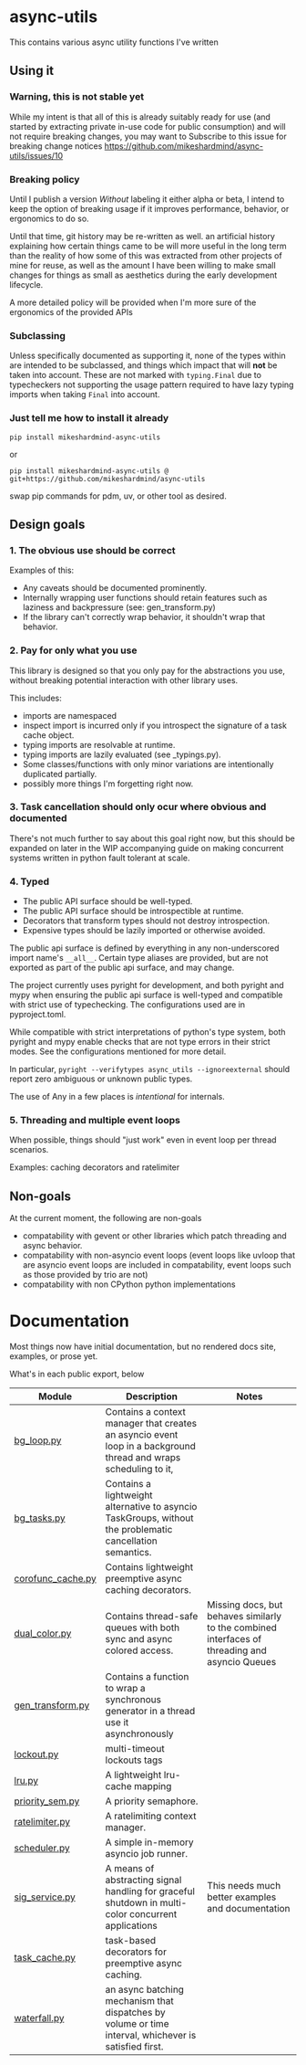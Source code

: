 # async-utils
This contains various async utility functions I've written

## Using it

### Warning, this is not stable yet

While my intent is that all of this is already suitably ready for use
(and started by extracting private in-use code for public consumption) and will
not require breaking changes, you may want to Subscribe to this issue for
breaking change notices https://github.com/mikeshardmind/async-utils/issues/10

### Breaking policy

Until I publish a version *Without* labeling it either alpha or beta, I intend
to keep the option of breaking usage if it improves performance, behavior,
or ergonomics to do so.

Until that time, git history may be re-written as well. an artificial history
explaining how certain things came to be will more useful in the long term than
the reality of how some of this was extracted from other
projects of mine for reuse, as well as the amount I have been willing to make
small changes for things as small as aesthetics during the early development
lifecycle.

A more detailed policy will be provided when I'm more sure of the ergonomics of the
provided APIs

### Subclassing

Unless specifically documented as supporting it, none of the types within
are intended to be subclassed, and things which impact that will **not** be taken
into account. These are not marked with ``typing.Final`` due to typecheckers
not supporting the usage pattern required to have lazy typing imports when
taking ``Final`` into account.

### Just tell me how to install it already

```
pip install mikeshardmind-async-utils
```
or
```
pip install mikeshardmind-async-utils @ git+https://github.com/mikeshardmind/async-utils
```

swap pip commands for pdm, uv, or other tool as desired.


## Design goals

### 1. The obvious use should be correct
Examples of this:

- Any caveats should be documented prominently.
- Internally wrapping user functions should retain features
  such as laziness and backpressure (see: gen_transform.py)
- If the library can't correctly wrap behavior, it shouldn't wrap that behavior.

### 2. Pay for only what you use

This library is designed so that you only pay for the abstractions you use, without
breaking potential interaction with other library uses.

This includes:

- imports are namespaced
- inspect import is incurred only if you introspect the signature of a task cache object.
- typing imports are resolvable at runtime.
- typing imports are lazily evaluated (see _typings.py).
- Some classes/functions with only minor variations are intentionally duplicated partially.
- possibly more things I'm forgetting right now.

### 3. Task cancellation should only ocur where obvious and documented

There's not much further to say about this goal right now, but this
should be expanded on later in the WIP accompanying guide on making
concurrent systems written in python fault tolerant at scale.

### 4. Typed

- The public API surface should be well-typed.
- The public API surface should be introspectible at runtime.
- Decorators that transform types should not destroy introspection.
- Expensive types should be lazily imported or otherwise avoided.


The public api surface is defined by everything in any non-underscored
import name's `__all__`. Certain type aliases are provided, but are not
exported as part of the public api surface, and may change.

The project currently uses pyright for development, and both pyright and mypy
when ensuring the public api surface is well-typed and compatible with strict
use of typechecking. The configurations used are in pyproject.toml.

While compatible with strict interpretations of python's type system,
both pyright and mypy enable checks that are not type errors in their
strict modes. See the configurations mentioned for more detail.

In particular, `pyright --verifytypes async_utils --ignoreexternal`
should report zero ambiguous or unknown public types.

The use of Any in a few places is *intentional* for internals.

### 5. Threading and multiple event loops

When possible, things should "just work" even in event loop per thread scenarios.

Examples: caching decorators and ratelimiter

## Non-goals

At the current moment, the following are non-goals

- compatability with gevent or other libraries which patch threading and async behavior.
- compatability with non-asyncio event loops (event loops like uvloop that are asyncio event loops are included in compatability, event loops such as those provided by trio are not)
- compatability with non CPython python implementations

# Documentation

Most things now have initial documentation, but no rendered docs site, examples, or
prose yet.

What's in each public export, below

| Module                                                 | Description                                                                                                      | Notes                                                                                                                                                                    |
| ------------------------------------------------------ | ---------------------------------------------------------------------------------------------------------------- | ------------------------------------------------------------------------------------------------------------------------------------------------------------------------ |
| [bg_loop.py](src/async_utils/bg_loop.py)               | Contains a context manager that creates an asyncio event loop in a background thread and wraps scheduling to it, |                                                                                                                                                                          |
| [bg_tasks.py](src/async_utils/bg_tasks.py)             | Contains a lightweight alternative to asyncio TaskGroups, without the problematic cancellation semantics.        |                                                                                                                                                                          |
| [corofunc_cache.py](src/async_utils/corofunc_cache.py) | Contains lightweight preemptive async caching decorators.                                                        |                                                                                                                                                                          |
| [dual_color.py](src/async_utils/dual_color.py)         | Contains thread-safe queues with both sync and async colored access.                                             | Missing docs, but behaves similarly to the combined interfaces of threading and asyncio Queues                                                                           |
| [gen_transform.py](src/async_utils/gen_transform.py)   | Contains a function to wrap a synchronous generator in a thread use it asynchronously                            |                                                                                                                                                                          |
| [lockout.py](src/async_utils/lockout.py)               | multi-timeout lockouts tags                                                                                      |                                                                                                                                                                          |
| [lru.py](src/async_utils/lru.py)                       | A lightweight lru-cache mapping                                                                                  |                                                                                                                                                                          |
| [priority_sem.py](src/async_utils/priority_sem.py)     | A priority semaphore.                                                                                            |                                                                                                                                                                          |
| [ratelimiter.py](src/async_utils/ratelimiter.py)       | A ratelimiting context manager.                                                                                  |                                                                                                                                                                          |
| [scheduler.py](src/async_utils/scheduler.py)           | A simple in-memory asyncio job runner.                                                                           |                                                                                                                                                                          |
| [sig_service.py](src/async_utils/sig_service.py)       | A means of abstracting signal handling for graceful shutdown in multi-color concurrent applications              | This needs much better examples and documentation                                                                                                                        |
| [task_cache.py](src/async_utils/task_cache.py)         | task-based decorators for preemptive async caching.                                                              |                                                                                                                                                                          |
| [waterfall.py](src/async_utils/waterfall.py)           | an async batching mechanism that dispatches by volume or time interval, whichever is satisfied first.            |                                                                                                                                                                          |

